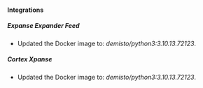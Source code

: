 #### Integrations
##### Expanse Expander Feed
- Updated the Docker image to: *demisto/python3:3.10.13.72123*.
##### Cortex Xpanse
- Updated the Docker image to: *demisto/python3:3.10.13.72123*.
